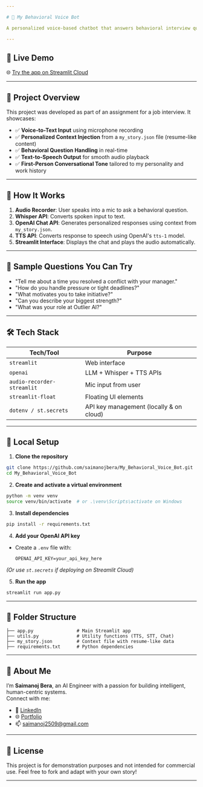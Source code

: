 ```yaml
---

# 🎤 My Behavioral Voice Bot

A personalized voice-based chatbot that answers behavioral interview questions using real context about my background, projects, and personality traits. Built with **Streamlit**, **OpenAI APIs**, and **audio streaming**, this assistant speaks in **first person** — as *me* — and is capable of giving natural, situation-specific answers based on my professional journey.

---
```


## 🚀 Live Demo

🌐 [Try the app on Streamlit Cloud](https://mybehavioralvoicebot.streamlit.app/)

---

## 📂 Project Overview

This project was developed as part of an assignment for a job interview. It showcases:

- ✅ **Voice-to-Text Input** using microphone recording
- ✅ **Personalized Context Injection** from a `my_story.json` file (resume-like content)
- ✅ **Behavioral Question Handling** in real-time
- ✅ **Text-to-Speech Output** for smooth audio playback
- ✅ **First-Person Conversational Tone** tailored to my personality and work history

---

## 🧠 How It Works

1. **Audio Recorder**: User speaks into a mic to ask a behavioral question.
2. **Whisper API**: Converts spoken input to text.
3. **OpenAI Chat API**: Generates personalized responses using context from `my_story.json`.
4. **TTS API**: Converts response to speech using OpenAI's `tts-1` model.
5. **Streamlit Interface**: Displays the chat and plays the audio automatically.

---

## 📸 Sample Questions You Can Try

- "Tell me about a time you resolved a conflict with your manager."
- "How do you handle pressure or tight deadlines?"
- "What motivates you to take initiative?"
- "Can you describe your biggest strength?"
- "What was your role at Outlier AI?"

---

## 🛠️ Tech Stack

| Tech/Tool       | Purpose                                |
|-----------------|----------------------------------------|
| `streamlit`     | Web interface                          |
| `openai`        | LLM + Whisper + TTS APIs               |
| `audio-recorder-streamlit` | Mic input from user               |
| `streamlit-float` | Floating UI elements                  |
| `dotenv / st.secrets` | API key management (locally & on cloud) |

---

## 🧪 Local Setup

1. **Clone the repository**
```bash
git clone https://github.com/saimanojbera/My_Behavioral_Voice_Bot.git
cd My_Behavioral_Voice_Bot
```

2. **Create and activate a virtual environment**
```bash
python -m venv venv
source venv/bin/activate  # or .\venv\Scripts\activate on Windows
```

3. **Install dependencies**
```bash
pip install -r requirements.txt
```

4. **Add your OpenAI API key**

- Create a `.env` file with:
  ```
  OPENAI_API_KEY=your_api_key_here
  ```

*(Or use `st.secrets` if deploying on Streamlit Cloud)*

5. **Run the app**
```bash
streamlit run app.py
```

---

## 📁 Folder Structure

```
├── app.py                # Main Streamlit app
├── utils.py              # Utility functions (TTS, STT, Chat)
├── my_story.json         # Context file with resume-like data
├── requirements.txt      # Python dependencies
```

---

## 📢 About Me

I’m **Saimanoj Bera**, an AI Engineer with a passion for building intelligent, human-centric systems.  
Connect with me:

- 🔗 [LinkedIn](https://www.linkedin.com/in/saimanoj-bera-044831150)
- 🌐 [Portfolio](https://saimanojbera.github.io/)
- 📫 saimanoj2509@gmail.com

---

## 📝 License

This project is for demonstration purposes and not intended for commercial use. Feel free to fork and adapt with your own story!

---